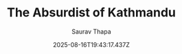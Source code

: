 ---
title: "The Absurdist of Kathmandu"
date: "2025-08-16T19:43:17.437Z"
author: "Saurav Thapa"
read_year: "NO"
recommendation: '3'
url: /bookshelf/the-absurdist-of-kathmandu
---